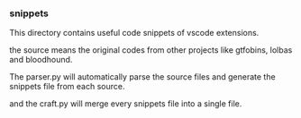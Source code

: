 ### snippets


This directory contains useful code snippets of vscode extensions.

the source means the original codes from other projects like gtfobins, lolbas and bloodhound.

The parser.py will automatically parse the source files and generate the snippets file from each source.

and the craft.py will merge every snippets file into a single file.


